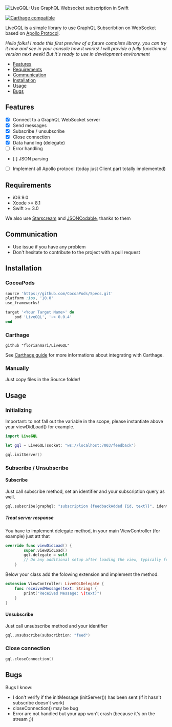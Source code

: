 ![LiveGQL: Use GraphQL Websocket subscription in Swift](http://i.imgur.com/2hFD4w3.png)

[![Carthage compatible](https://img.shields.io/badge/Carthage-compatible-4BC51D.svg?style=flat)](https://github.com/Carthage/Carthage)

LiveGQL is a simple library to use GraphQL Subscribtion on WebSocket based on [Apollo Protocol](https://github.com/apollographql/subscriptions-transport-ws/blob/master/PROTOCOL.md).

*Hello folks! I made this first preview of a future complete library, you can try it now and see in your console how it works! I will provide a fully functionnal version next week! But it's ready to use in development environment*

- [Features](#features)
- [Requirements](#requirements)
- [Communication](#communication)
- [Installation](#installation)
- [Usage](#usage)
- [Bugs](#bugs)

## Features

- [x] Connect to a GraphQL WebSocket server
- [x] Send messages
- [x] Subscribe / unsubscribe
- [x] Close connection
- [x] Data handling (delegate)
- [ ] Error handling
- [ ] JSON parsing
- [ ] Implement all Apollo protocol (today just Client part totally implemented)

## Requirements

- iOS 9.0
- Xcode >= 8.1
- Swift >= 3.0

We also use [Starscream](https://github.com/daltoniam/Starscream) and [JSONCodable](https://github.com/matthewcheok/JSONCodable), thanks to them

## Communication

- Use issue if you have any problem
- Don't hesitate to contribute to the project with a pull request

## Installation

### CocoaPods

```ruby
source 'https://github.com/CocoaPods/Specs.git'
platform :ios, '10.0'
use_frameworks!

target '<Your Target Name>' do
    pod 'LiveGQL', '~> 0.0.4'
end
```

### Carthage

```
github "florianmari/LiveGQL"
```

See [Carthage guide](https://github.com/Carthage/Carthage#adding-frameworks-to-an-application) for more informations about integrating with Carthage.

### Manually

Just copy files in the Source folder!


## Usage

### Initializing

Important: to not fall out the variable in the scope, please instantiate above your viewDidLoad() for example.

```swift
import LiveGQL

let gql = LiveGQL(socket: "ws://localhost:7003/feedback")

gql.initServer()
```

### Subscribe / Unsubscribe

#### Subscribe

Just call subscribe method, set an identifier and your subscription query as well.

```swift
gql.subscribe(graphql: "subscription {feedbackAdded {id, text}}", identifier: "feed")
```

##### Treat server response

You have to implement delegate method, in your main ViewController (for example) just att that

```swift
override func viewDidLoad() {
        super.viewDidLoad()
        gql.delegate = self
        // Do any additional setup after loading the view, typically from a nib.
    }
```

Below your class add the folowing extension and implement the method:

```swift
extension ViewController: LiveGQLDelegate {
    func receivedMessage(text: String) {
        print("Received Message: \(text)")
    }
}
```

#### Unsubscribe

Just call unsubscribe method and your identifier

```swift
gql.unsubscribe(subscribtion: "feed")
```

### Close connection

```swift
gql.closeConnection()
```

## Bugs

Bugs I know:

- I don't verify if the initMessage (initServer()) has been sent (if it hasn't subscribe doesn't work)
- closeConnection() may be bug
- Error are not handled but your app won't crash (because it's on the stream ;))
